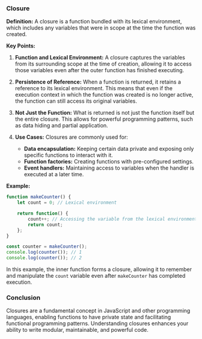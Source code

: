### Closure

**Definition:** A closure is a function bundled with its lexical environment, which includes any variables that were in scope at the time the function was created.

**Key Points:**

1. **Function and Lexical Environment:** A closure captures the variables from its surrounding scope at the time of creation, allowing it to access those variables even after the outer function has finished executing.

2. **Persistence of Reference:** When a function is returned, it retains a reference to its lexical environment. This means that even if the execution context in which the function was created is no longer active, the function can still access its original variables.

3. **Not Just the Function:** What is returned is not just the function itself but the entire closure. This allows for powerful programming patterns, such as data hiding and partial application.

4. **Use Cases:** Closures are commonly used for:
   - **Data encapsulation:** Keeping certain data private and exposing only specific functions to interact with it.
   - **Function factories:** Creating functions with pre-configured settings.
   - **Event handlers:** Maintaining access to variables when the handler is executed at a later time.

**Example:**

```javascript
function makeCounter() {
    let count = 0; // Lexical environment

    return function() {
        count++; // Accessing the variable from the lexical environment
        return count;
    };
}

const counter = makeCounter();
console.log(counter()); // 1
console.log(counter()); // 2
```

In this example, the inner function forms a closure, allowing it to remember and manipulate the `count` variable even after `makeCounter` has completed execution.

### Conclusion

Closures are a fundamental concept in JavaScript and other programming languages, enabling functions to have private state and facilitating functional programming patterns. Understanding closures enhances your ability to write modular, maintainable, and powerful code.
